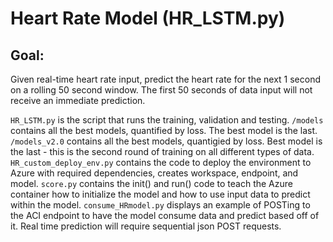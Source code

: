 # Heart Rate Model (HR_LSTM.py)
## Goal:
Given real-time heart rate input, predict the heart rate for the next 1 second on a rolling 50 second window. The first 50 seconds of data input will not receive an immediate prediction. 

`HR_LSTM.py` is the script that runs the training, validation and testing.
`/models` contains all the best models, quantified by loss. The best model is the last. 
`/models_v2.0` contains all the best models, quantigied by loss. Best model is the last - this is the second round of training on all different types of data.
`HR_custom_deploy_env.py` contains the code to deploy the environment to Azure with required dependencies, creates workspace, endpoint, and model.
`score.py` contains the init() and run() code to teach the Azure container how to initialize the model and how to use input data to predict within the model.
`consume_HRmodel.py` displays an example of POSTing to the ACI endpoint to have the model consume data and predict based off of it. Real time prediction will require sequential json POST requests. 
